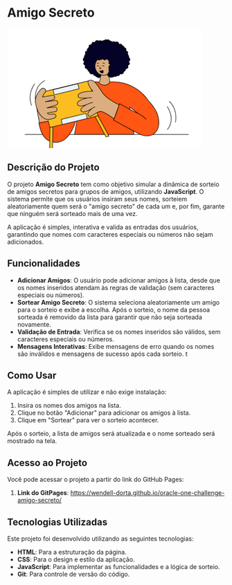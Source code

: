 # Amigo Secreto

![Imagem de Capa](assets/amigo-secreto.png)  <!-- Insira o link correto para a imagem de capa -->

## Descrição do Projeto

O projeto **Amigo Secreto** tem como objetivo simular a dinâmica de sorteio de amigos secretos para grupos de amigos, utilizando **JavaScript**. O sistema permite que os usuários insiram seus nomes, sorteiem aleatoriamente quem será o "amigo secreto" de cada um e, por fim, garante que ninguém será sorteado mais de uma vez.

A aplicação é simples, interativa e valida as entradas dos usuários, garantindo que nomes com caracteres especiais ou números não sejam adicionados.

## Funcionalidades

- **Adicionar Amigos**: O usuário pode adicionar amigos à lista, desde que os nomes inseridos atendam às regras de validação (sem caracteres especiais ou números).
- **Sortear Amigo Secreto**: O sistema seleciona aleatoriamente um amigo para o sorteio e exibe a escolha. Após o sorteio, o nome da pessoa sorteada é removido da lista para garantir que não seja sorteada novamente.
- **Validação de Entrada**: Verifica se os nomes inseridos são válidos, sem caracteres especiais ou números.
- **Mensagens Interativas**: Exibe mensagens de erro quando os nomes são inválidos e mensagens de sucesso após cada sorteio.
t
## Como Usar

A aplicação é simples de utilizar e não exige instalação:

1. Insira os nomes dos amigos na lista.
2. Clique no botão "Adicionar" para adicionar os amigos à lista.
3. Clique em "Sortear" para ver o sorteio acontecer.

Após o sorteio, a lista de amigos será atualizada e o nome sorteado será mostrado na tela.

## Acesso ao Projeto

Você pode acessar o projeto a partir do link do GitHub Pages:

1. **Link do GitPages**:  https://wendell-dorta.github.io/oracle-one-challenge-amigo-secreto/
   

## Tecnologias Utilizadas

Este projeto foi desenvolvido utilizando as seguintes tecnologias:

- **HTML**: Para a estruturação da página.
- **CSS**: Para o design e estilo da aplicação.
- **JavaScript**: Para implementar as funcionalidades e a lógica de sorteio.
- **Git**: Para controle de versão do código.
